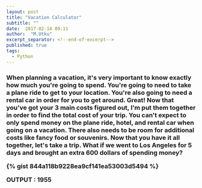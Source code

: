 ```yaml
---
layout: post
title: "Vacation Calculator"
subtitle: ""
date:  2017-02-14 09:11
author:  "M.Utku"
excerpt_separator: <!--end-of-excerpt-->
published: true
tags: 
  - Python
---
```


<h3>
When planning a vacation, it's very important to know exactly how much you're going to spend.
You're going to need to take a plane ride to get to your location.
You're also going to need a rental car in order for you to get around.
Great! Now that you've got your 3 main costs figured out, I'm put them together in order to find the total cost of your trip.
You can't expect to only spend money on the plane ride, hotel, and rental car when going on a vacation. There also needs to be room for additional costs like fancy food or souvenirs.
Now that you have it all together, let's take a trip.
<!--end-of-excerpt-->
What if we went to Los Angeles for 5 days and brought an extra 600 dollars of spending money?

{% gist 844a118b9228ea9cf141ea53003d5494 %}

OUTPUT : 1955
</h3>
